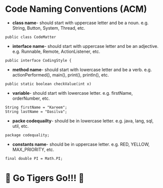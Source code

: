 # Code Naming Conventions (ACM)

* **class name**- should start with uppercase letter and be a noun. e.g. String, Button, System, Thread, etc.
```
public class CodeMatter
```
* **interface name**- should start with uppercase letter and be an adjective. e.g. Runnable, Remote, ActionListener, etc.
```
public interface CodingStyle {
```
* **method name**- should start with lowercase letter and be a verb. e.g. actionPerformed(), main(), print(), println(), etc.
```
public static boolean checkValue(int x)
```
* **variable**- should start with lowercase letter. e.g. firstName, orderNumber, etc.
```
String firstName = "Kareem";
String lastName = "Dasilva";
```
* **packe codequailty**- should be in lowercase letter. e.g. java, lang, sql, util, etc.
```
package codequality;
```
* **constants name**- should be in uppercase letter. e.g. RED, YELLOW, MAX_PRIORITY, etc.
```
final double PI = Math.PI;
```

# :tiger: Go Tigers Go!!! :tiger2:
